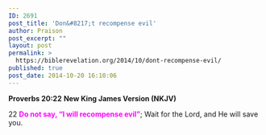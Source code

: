 ```yaml
---
ID: 2691
post_title: 'Don&#8217;t recompense evil'
author: Praison
post_excerpt: ""
layout: post
permalink: >
  https://biblerevelation.org/2014/10/dont-recompense-evil/
published: true
post_date: 2014-10-20 16:10:06
---
```

<strong>Proverbs 20:22</strong>
<strong> New King James Version (NKJV)</strong>

22 <span style="color: #ff00ff;"><strong>Do not say, “I will recompense evil”</strong></span>;
Wait for the Lord, and He will save you.